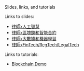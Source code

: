 Slides, links, and tutorials

Links to slides:
* [律師x人工智慧](x.html)
* [律師x區塊鍊和智能合約](x.html)
* [律師x大數據和機器學習](x.html)
* [律師xFinTech/RegTech/LegalTech](x.html)

Links to tutorials:
* [Blockchain Demo](https://markshope.github.io/blockchain-demo/)
